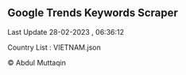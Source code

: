 

## Google Trends Keywords Scraper 
 
Last Update 28-02-2023 , 06:36:12

Country List :
VIETNAM.json



© Abdul Muttaqin 
